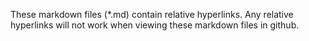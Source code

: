 These markdown files (*.md) contain relative hyperlinks. Any relative hyperlinks will not work when viewing these markdown files in github.